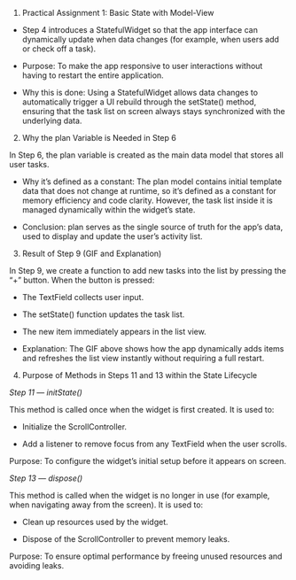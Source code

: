 1. Practical Assignment 1: Basic State with Model-View

- Step 4 introduces a StatefulWidget so that the app interface can dynamically update when data changes (for example, when users add or check off a task).

- Purpose: To make the app responsive to user interactions without having to restart the entire application.

- Why this is done: Using a StatefulWidget allows data changes to automatically trigger a UI rebuild through the setState() method, ensuring that the task list on screen always stays synchronized with the underlying data.

2. Why the plan Variable is Needed in Step 6

In Step 6, the plan variable is created as the main data model that stores all user tasks.

- Why it’s defined as a constant:
The plan model contains initial template data that does not change at runtime, so it’s defined as a constant for memory efficiency and code clarity.
However, the task list inside it is managed dynamically within the widget’s state.

- Conclusion:
plan serves as the single source of truth for the app’s data, used to display and update the user’s activity list.

3. Result of Step 9 (GIF and Explanation)

In Step 9, we create a function to add new tasks into the list by pressing the “+” button.
When the button is pressed:

- The TextField collects user input.
- The setState() function updates the task list.
- The new item immediately appears in the list view.

- Explanation:
The GIF above shows how the app dynamically adds items and refreshes the list view instantly without requiring a full restart.

4. Purpose of Methods in Steps 11 and 13 within the State Lifecycle

*Step 11 — initState()*

This method is called once when the widget is first created.
It is used to:

- Initialize the ScrollController.

- Add a listener to remove focus from any TextField when the user scrolls.

Purpose: To configure the widget’s initial setup before it appears on screen.

*Step 13 — dispose()*

This method is called when the widget is no longer in use (for example, when navigating away from the screen).
It is used to:

- Clean up resources used by the widget.

- Dispose of the ScrollController to prevent memory leaks.

Purpose: To ensure optimal performance by freeing unused resources and avoiding leaks.
